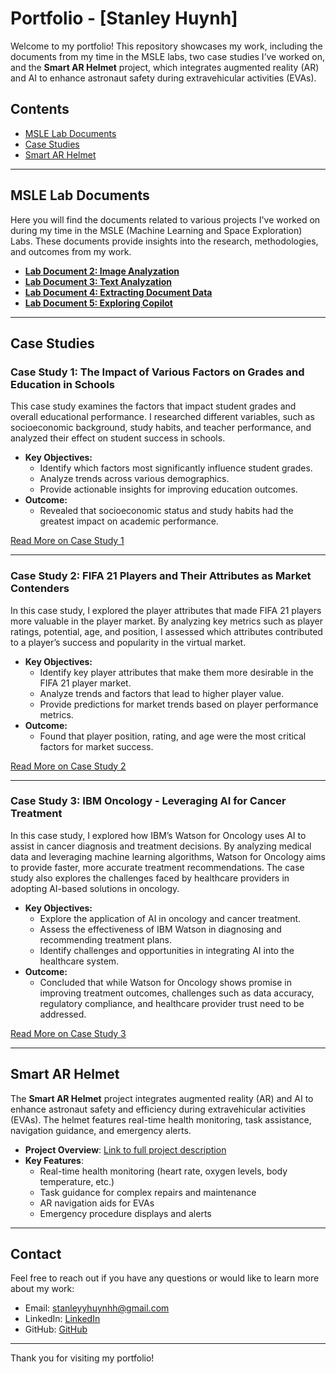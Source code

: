 # Portfolio - [Stanley Huynh]

Welcome to my portfolio! This repository showcases my work, including the documents from my time in the MSLE labs, two case studies I’ve worked on, and the **Smart AR Helmet** project, which integrates augmented reality (AR) and AI to enhance astronaut safety during extravehicular activities (EVAs).

## Contents

- [MSLE Lab Documents](#msle-lab-documents)
- [Case Studies](#case-studies)
- [Smart AR Helmet](#smart-ar-helmet)

---

## MSLE Lab Documents

Here you will find the documents related to various projects I've worked on during my time in the MSLE (Machine Learning and Space Exploration) Labs. These documents provide insights into the research, methodologies, and outcomes from my work.

- **[Lab Document 2: Image Analyzation](./msle-lab-documents/image-analyzation.md)**
- **[Lab Document 3: Text Analyzation](./msle-lab-documents/text-analyzation.md)**
- **[Lab Document 4: Extracting Document Data](msle-lab-documents/extracting-document-data.md)**
- **[Lab Document 5: Exploring Copilot](./msle-lab-documents/exploring-copilot.md)**

---

## Case Studies

### Case Study 1: The Impact of Various Factors on Grades and Education in Schools

This case study examines the factors that impact student grades and overall educational performance. I researched different variables, such as socioeconomic background, study habits, and teacher performance, and analyzed their effect on student success in schools.

- **Key Objectives:**
    - Identify which factors most significantly influence student grades.
    - Analyze trends across various demographics.
    - Provide actionable insights for improving education outcomes.
- **Outcome:**
    - Revealed that socioeconomic status and study habits had the greatest impact on academic performance.

[Read More on Case Study 1](./case-studies/higher-education.md)

---

### Case Study 2: FIFA 21 Players and Their Attributes as Market Contenders

In this case study, I explored the player attributes that made FIFA 21 players more valuable in the player market. By analyzing key metrics such as player ratings, potential, age, and position, I assessed which attributes contributed to a player’s success and popularity in the virtual market.

- **Key Objectives:**
    - Identify key player attributes that make them more desirable in the FIFA 21 player market.
    - Analyze trends and factors that lead to higher player value.
    - Provide predictions for market trends based on player performance metrics.
- **Outcome:**
    - Found that player position, rating, and age were the most critical factors for market success.

[Read More on Case Study 2](./case-studies/fifa-21.md)

---

### Case Study 3: IBM Oncology - Leveraging AI for Cancer Treatment

In this case study, I explored how IBM’s Watson for Oncology uses AI to assist in cancer diagnosis and treatment decisions. By analyzing medical data and leveraging machine learning algorithms, Watson for Oncology aims to provide faster, more accurate treatment recommendations. The case study also explores the challenges faced by healthcare providers in adopting AI-based solutions in oncology.

- **Key Objectives:**
    - Explore the application of AI in oncology and cancer treatment.
    - Assess the effectiveness of IBM Watson in diagnosing and recommending treatment plans.
    - Identify challenges and opportunities in integrating AI into the healthcare system.
- **Outcome:**
    - Concluded that while Watson for Oncology shows promise in improving treatment outcomes, challenges such as data accuracy, regulatory compliance, and healthcare provider trust need to be addressed.

[Read More on Case Study 3](./case-studies/ibm-oncology.md)

---

## Smart AR Helmet

The **Smart AR Helmet** project integrates augmented reality (AR) and AI to enhance astronaut safety and efficiency during extravehicular activities (EVAs). The helmet features real-time health monitoring, task assistance, navigation guidance, and emergency alerts.

- **Project Overview**: [Link to full project description](./projects/smart-ar-helmet.md)
- **Key Features**:
    - Real-time health monitoring (heart rate, oxygen levels, body temperature, etc.)
    - Task guidance for complex repairs and maintenance
    - AR navigation aids for EVAs
    - Emergency procedure displays and alerts

---

## Contact

Feel free to reach out if you have any questions or would like to learn more about my work:

- Email: [stanleyyhuynhh@gmail.com](mailto:stanleyyhuynhh@gmail.com)
- LinkedIn: [LinkedIn](https://www.linkedin.com/in/stanley-huynh-o7/)
- GitHub: [GitHub](https://github.com/StanleyyHuynhh)

---

Thank you for visiting my portfolio!
